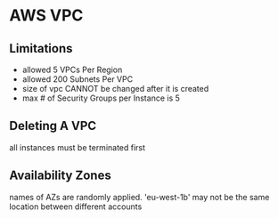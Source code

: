 # AWS VPC

## Limitations
- allowed 5 VPCs Per Region
- allowed 200 Subnets Per VPC
- size of vpc CANNOT be changed after it is created
- max # of Security Groups per Instance is 5

## Deleting A VPC
all instances must be terminated first

## Availability Zones
names of AZs are randomly applied. 'eu-west-1b' may not be the same location
between different accounts
